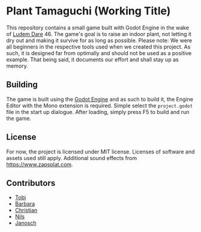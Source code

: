 # Plant Tamaguchi (Working Title)

This repository contains a small game built with Godot Engine in the wake of [Ludem Dare](https://ldjam.com/) 46. 
The game's goal is to raise an indoor plant, not letting it dry out and making it survive for as long as possible. 
Please note: We were all beginners in the respective tools used when we created this project. As such, it is designed far from optimally and should not be used as a positive example. That being said, it documents our effort and shall stay up as memory.

## Building
The game is built using the [Godot Engine](https://godotengine.org/) and as such to build it, the Engine Editor with the Mono extension is required. 
Simple select the `project.godot` file in the start up dialogue. After loading, simply press F5 to build and run the game. 

## License
For now, the project is licensed under MIT license. Licenses of software and assets used still apply.
Additional sound effects from https://www.zapsplat.com. 

## Contributors
- [Tobi](https://github.com/Eodin2)
- [Barbara](https://github.com/ThisUsernameIsAlreadyTaken1)
- [Christian](https://github.com/Chri8)
- [Nils](https://github.com/3picDermis)
- [Janosch](https://github.com/jreppnow)
